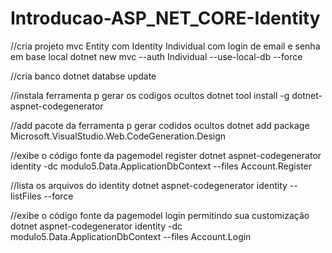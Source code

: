 ﻿# Introducao-ASP_NET_CORE-Identity

//cria projeto mvc Entity com Identity Individual com login de email e senha em base local
dotnet new mvc --auth Individual --use-local-db --force

//cria banco 
dotnet databse update

//instala ferramenta p gerar os codigos ocultos
dotnet tool install -g dotnet-aspnet-codegenerator

//add pacote da ferramenta p gerar codidos ocultos
dotnet add package Microsoft.VisualStudio.Web.CodeGeneration.Design

//exibe o código fonte da pagemodel register
dotnet aspnet-codegenerator identity -dc modulo5.Data.ApplicationDbContext --files Account.Register

//lista os arquivos do identity 
 dotnet aspnet-codegenerator identity --listFiles --force
 
//exibe o código fonte da pagemodel login permitindo sua customização  
dotnet aspnet-codegenerator identity -dc modulo5.Data.ApplicationDbContext --files Account.Login
